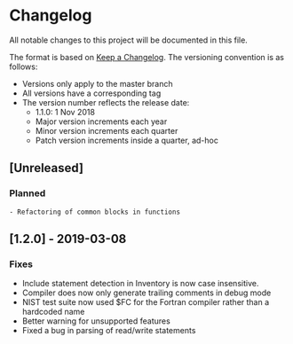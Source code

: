 # Changelog
All notable changes to this project will be documented in this file.

The format is based on [Keep a Changelog](https://keepachangelog.com/en/1.0.0/).
The versioning convention is as follows:

* Versions only apply to the master branch
* All versions have a corresponding tag
* The version number reflects the release date:
    - 1.1.0: 1 Nov 2018
    - Major version increments each year
    - Minor version increments each quarter
    - Patch version increments inside a quarter, ad-hoc

## [Unreleased]
### Planned
    - Refactoring of common blocks in functions 

## [1.2.0] - 2019-03-08
### Fixes
- Include statement detection in Inventory is now case insensitive.
- Compiler does now only generate trailing comments in debug mode
- NIST test suite now used $FC for the Fortran compiler rather than a hardcoded name
- Better warning for unsupported features
- Fixed a bug in parsing of read/write statements


